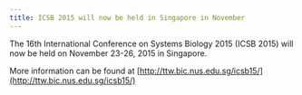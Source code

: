 ```yaml
---
title: ICSB 2015 will now be held in Singapore in November
---
```


The 16th International Conference on Systems Biology 2015 (ICSB 2015) will now be held on November 23-26, 2015 in Singapore.

More information can be found at [http://ttw.bic.nus.edu.sg/icsb15/](http://ttw.bic.nus.edu.sg/icsb15/)